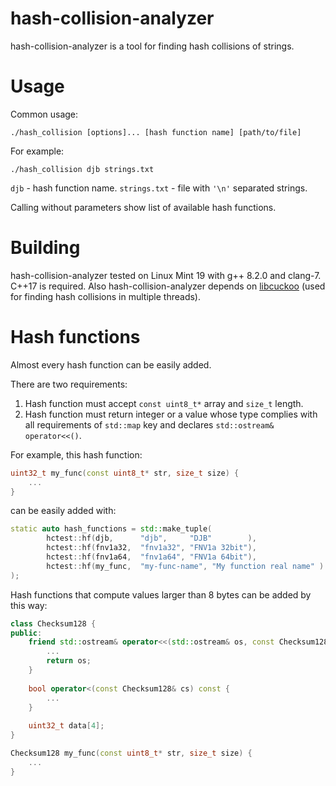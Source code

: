 # hash-collision-analyzer
hash-collision-analyzer is a tool for finding hash collisions of strings.
# Usage
Common usage:

    ./hash_collision [options]... [hash function name] [path/to/file]
    
For example:

    ./hash_collision djb strings.txt
`djb` - hash function name. `strings.txt` - file with `'\n'` separated strings.

Calling without parameters show list of available hash functions.

# Building
hash-collision-analyzer tested on Linux Mint 19 with g++ 8.2.0 and clang-7. C++17 is required.
Also hash-collision-analyzer depends on [libcuckoo](https://github.com/efficient/libcuckoo)
(used for finding hash collisions in multiple threads).

# Hash functions
Almost every hash function can be easily added.

There are two requirements:
1. Hash function must accept `const uint8_t*` array and `size_t` length.
2. Hash function must return integer or a value whose type complies with all requirements of `std::map` key and 
   declares `std::ostream& operator<<()`. 

For example, this hash function:

```c++
uint32_t my_func(const uint8_t* str, size_t size) {
    ...
}
```

can be easily added with:

```c++
static auto hash_functions = std::make_tuple(
        hctest::hf(djb,      "djb",     "DJB"        ),
        hctest::hf(fnv1a32,  "fnv1a32", "FNV1a 32bit"),
        hctest::hf(fnv1a64,  "fnv1a64", "FNV1a 64bit"),
        hctest::hf(my_func,  "my-func-name", "My function real name" )
);
```

Hash functions that compute values larger than 8 bytes can be added by this way:

```c++
class Checksum128 {
public:
    friend std::ostream& operator<<(std::ostream& os, const Checksum128& cs) {
        ...
        return os;
    }
    
    bool operator<(const Checksum128& cs) const {
        ...
    }
    
    uint32_t data[4];
}

Checksum128 my_func(const uint8_t* str, size_t size) {
    ...
}
```
